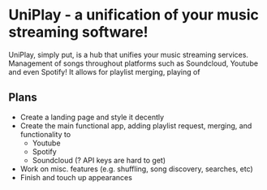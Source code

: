 # UniPlay - a unification of your music streaming software!

UniPlay, simply put, is a hub that unifies your music streaming services. Management of songs throughout platforms such as Soundcloud, Youtube and even Spotify! It allows for playlist merging, playing of 

## Plans

- Create a landing page and style it decently
- Create the main functional app, adding playlist request, merging, and functionality to
  - Youtube
  - Spotify
  - Soundcloud (? API keys are hard to get)
- Work on misc. features (e.g. shuffling, song discovery, searches, etc)
- Finish and touch up appearances
